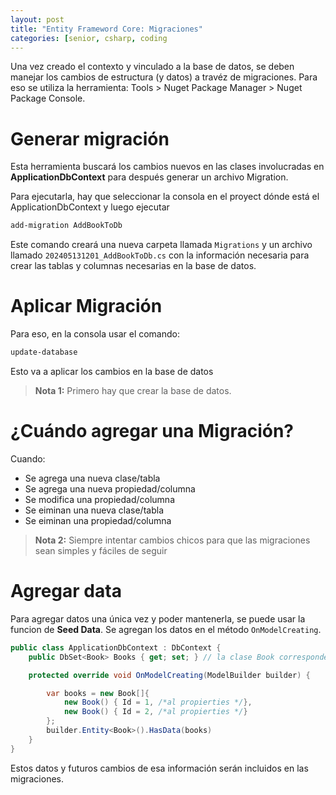 ```yaml
---
layout: post
title: "Entity Frameword Core: Migraciones"
categories: [senior, csharp, coding
---
```


Una vez creado el contexto y vinculado a la base de datos, se deben manejar los cambios de estructura (y datos) a travéz de migraciones<!--more-->. Para eso se utiliza la herramienta: Tools > Nuget Package Manager > Nuget Package Console.

# Generar migración

Esta herramienta buscará los cambios nuevos en las clases involucradas en **ApplicationDbContext** para después generar un archivo Migration.

Para ejecutarla, hay que seleccionar la consola en el proyect dónde está el ApplicationDbContext y luego ejecutar

```bash
add-migration AddBookToDb
```

Este comando creará una nueva carpeta llamada `Migrations` y un archivo llamado `202405131201_AddBookToDb.cs` con la información necesaria para crear las tablas y columnas necesarias en la base de datos.

# Aplicar Migración

Para eso, en la consola usar el comando:

```bash
update-database
```

Esto va a aplicar los cambios en la base de datos

> **Nota 1:** Primero hay que crear la base de datos.

# ¿Cuándo agregar una Migración?

Cuando:

- Se agrega una nueva clase/tabla
- Se agrega una nueva propiedad/columna
- Se modifica una propiedad/columna
- Se eiminan una nueva clase/tabla
- Se eiminan una propiedad/columna

> **Nota 2:** Siempre intentar cambios chicos para que las migraciones sean simples y fáciles de seguir

# Agregar data

Para agregar datos una única vez y poder mantenerla, se puede usar la funcion de **Seed Data**.
Se agregan los datos en el método `OnModelCreating`.

```csharp
public class ApplicationDbContext : DbContext {
    public DbSet<Book> Books { get; set; } // la clase Book corresponde a una tabla en la base de datos

    protected override void OnModelCreating(ModelBuilder builder) {

        var books = new Book[]{
            new Book() { Id = 1, /*al propierties */},
            new Book() { Id = 2, /*al propierties */}
        };
        builder.Entity<Book>().HasData(books)
    }
}
```

Estos datos y futuros cambios de esa información serán incluidos en las migraciones.
